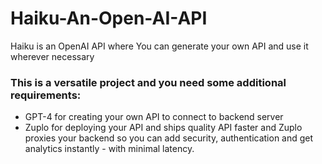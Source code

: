 # Haiku-An-Open-AI-API
Haiku is an OpenAI API where You can generate your own API and use it wherever necessary

### This is a versatile project and you need some additional requirements:
* GPT-4 for creating your own API to connect to backend server
* Zuplo for deploying your API and ships quality API faster and Zuplo proxies your backend so you can add security, authentication and get analytics instantly - with minimal latency.
